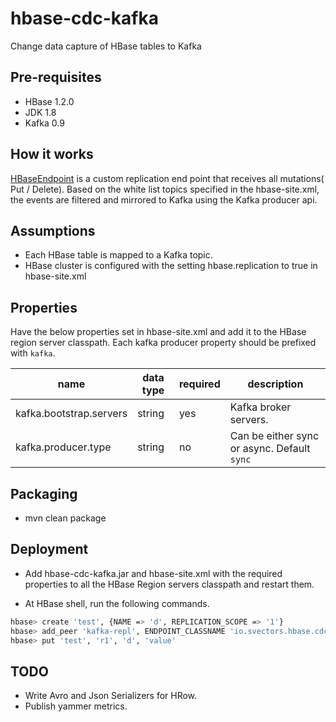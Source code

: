 # hbase-cdc-kafka

Change data capture of HBase tables to Kafka

## Pre-requisites

* HBase 1.2.0
* JDK 1.8
* Kafka 0.9

## How it works

[HBaseEndpoint](https://github.com/mravi/hbase-cdc-kafka/blob/master/src/main/java/io/svectors/hbase/cdc/HbaseEndpoint.java) is a custom
replication end point that receives all mutations( Put / Delete). Based on the white list topics specified in the hbase-site.xml, the events are
filtered and mirrored to Kafka using the Kafka producer api.

## Assumptions

* Each HBase table is mapped to a Kafka topic.
* HBase cluster is configured with the setting hbase.replication to true in hbase-site.xml

## Properties

Have the below properties set in hbase-site.xml and add it to the HBase region server classpath.
Each kafka producer property should be prefixed with `kafka`.

name | data type | required | description
-----|-----------|----------|------------
kafka.bootstrap.servers | string | yes | Kafka broker servers.
kafka.producer.type | string | no | Can be either sync or async. Default `sync`


## Packaging

* mvn clean package


## Deployment

* Add hbase-cdc-kafka.jar and hbase-site.xml with the required properties to all the HBase Region servers classpath and restart them.

* At HBase shell, run the following commands.

```bash
hbase> create 'test', {NAME => 'd', REPLICATION_SCOPE => '1'}
hbase> add_peer 'kafka-repl', ENDPOINT_CLASSNAME 'io.svectors.hbase.cdc.HbaseEndpoint'
hbase> put 'test', 'r1', 'd', 'value'
```

## TODO

* Write Avro and Json Serializers for HRow.
* Publish yammer metrics.